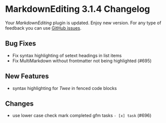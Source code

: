 # MarkdownEditing 3.1.4 Changelog

Your _MarkdownEditing_ plugin is updated. Enjoy new version. For any type of
feedback you can use [GitHub issues][issues].

## Bug Fixes

* Fix syntax highlighting of setext headings in list items
* Fix MultiMarkdown without frontmatter not being highlighted (#695)

## New Features

* syntax highlighting for _Twee_ in fenced code blocks

## Changes

* use lower case check mark completed gfm tasks `- [x] task` (#696)

[issues]: https://github.com/SublimeText-Markdown/MarkdownEditing/issues
